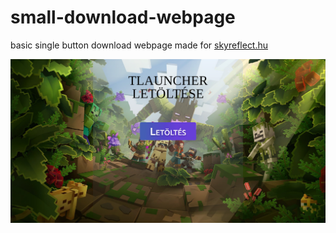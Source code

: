 # small-download-webpage
basic single button download webpage made for [skyreflect.hu](https://skyreflect.hu/minecraft)


![Quality alt text](preset.png "sup")

